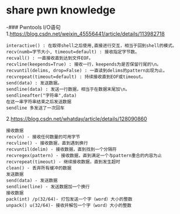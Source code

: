 # share pwn knowledge
-### Pwntools I/O语句
1.https://blog.csdn.net/weixin_45556441/article/details/113982718
```
interactive() : 在取得shell之后使用,直接进行交互，相当于回到shell的模式。
recv(numb=字节大小, timeout=default) : 接收指定字节数。
recvall() : 一直接收直到达到文件EOF。
recvline(keepends=True) : 接收一行，keepends为是否保留行尾的\n。
recvuntil(delims, drop=False) : 一直读到delims的pattern出现为止。
recvrepeat(timeout=default) : 持续接收直到EOF或timeout。
send(data) : 发送数据。
sendline(data) : 发送一行数据，相当于在数据末尾加\n。
sendlineafter("字符串",data)
在这一串字符串结束之后发送数据
sendline 多发送了一次回车
```
2.https://blog.csdn.net/whatday/article/details/128090860
```
接收数据
recv(n) - 接收任何数量的可用字节
recvline() - 接收数据，直到遇到换行
recvuntil(delim) - 接收数据，直到找到一个分隔符
recvregex(pattern) - 接收数据，直到满足一个与pattern重合的内容为止
recvrepeat(timeout) - 继续接收数据，直到发生超时
clean() - 丢弃所有缓冲的数据
发送数据
send(data) - 发送数据
sendline(line) - 发送数据加一个换行
接收数据
pack(int) /p(32/64)- 打包发送一个字（word）大小的整数
unpack() u(32/64)- 接收并解包一个字（word）大小的整数
```

